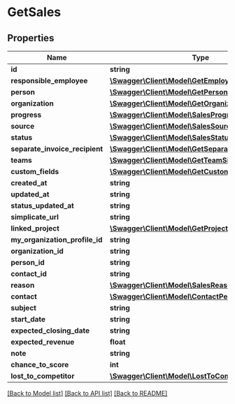 # GetSales

## Properties
Name | Type | Description | Notes
------------ | ------------- | ------------- | -------------
**id** | **string** |  | [optional] 
**responsible_employee** | [**\Swagger\Client\Model\GetEmployeeSimple**](GetEmployeeSimple.md) |  | [optional] 
**person** | [**\Swagger\Client\Model\GetPersonSimple**](GetPersonSimple.md) |  | [optional] 
**organization** | [**\Swagger\Client\Model\GetOrganizationSimple**](GetOrganizationSimple.md) |  | [optional] 
**progress** | [**\Swagger\Client\Model\SalesProgress**](SalesProgress.md) |  | [optional] 
**source** | [**\Swagger\Client\Model\SalesSource**](SalesSource.md) |  | [optional] 
**status** | [**\Swagger\Client\Model\SalesStatus**](SalesStatus.md) |  | [optional] 
**separate_invoice_recipient** | [**\Swagger\Client\Model\GetSeparateInvoiceRecipient**](GetSeparateInvoiceRecipient.md) |  | [optional] 
**teams** | [**\Swagger\Client\Model\GetTeamSimple[]**](GetTeamSimple.md) |  | [optional] 
**custom_fields** | [**\Swagger\Client\Model\GetCustomField[]**](GetCustomField.md) |  | [optional] 
**created_at** | **string** |  | [optional] 
**updated_at** | **string** |  | [optional] 
**status_updated_at** | **string** |  | [optional] 
**simplicate_url** | **string** |  | [optional] 
**linked_project** | [**\Swagger\Client\Model\GetProjectSimple**](GetProjectSimple.md) |  | [optional] 
**my_organization_profile_id** | **string** |  | [optional] 
**organization_id** | **string** |  | [optional] 
**person_id** | **string** |  | [optional] 
**contact_id** | **string** |  | [optional] 
**reason** | [**\Swagger\Client\Model\SalesReason**](SalesReason.md) |  | [optional] 
**contact** | [**\Swagger\Client\Model\ContactPerson**](ContactPerson.md) |  | [optional] 
**subject** | **string** |  | [optional] 
**start_date** | **string** |  | [optional] 
**expected_closing_date** | **string** |  | [optional] 
**expected_revenue** | **float** |  | [optional] 
**note** | **string** |  | [optional] 
**chance_to_score** | **int** |  | [optional] 
**lost_to_competitor** | [**\Swagger\Client\Model\LostToCompetitor**](LostToCompetitor.md) |  | [optional] 

[[Back to Model list]](../README.md#documentation-for-models) [[Back to API list]](../README.md#documentation-for-api-endpoints) [[Back to README]](../README.md)


